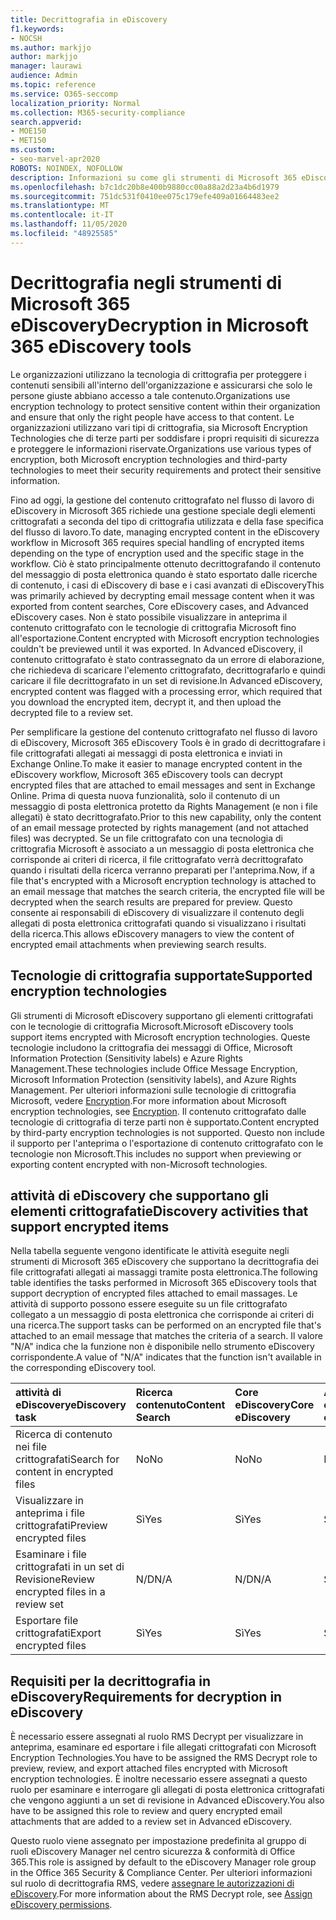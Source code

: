```yaml
---
title: Decrittografia in eDiscovery
f1.keywords:
- NOCSH
ms.author: markjjo
author: markjjo
manager: laurawi
audience: Admin
ms.topic: reference
ms.service: O365-seccomp
localization_priority: Normal
ms.collection: M365-security-compliance
search.appverid:
- MOE150
- MET150
ms.custom:
- seo-marvel-apr2020
ROBOTS: NOINDEX, NOFOLLOW
description: Informazioni su come gli strumenti di Microsoft 365 eDiscovery gestiscono i documenti crittografati allegati ai messaggi di posta elettronica.
ms.openlocfilehash: b7c1dc20b8e400b9880cc00a88a2d23a4b6d1979
ms.sourcegitcommit: 751dc531f0410ee075c179efe409a01664483ee2
ms.translationtype: MT
ms.contentlocale: it-IT
ms.lasthandoff: 11/05/2020
ms.locfileid: "48925585"
---
```

# <a name="decryption-in-microsoft-365-ediscovery-tools"></a><span data-ttu-id="9ce7f-103">Decrittografia negli strumenti di Microsoft 365 eDiscovery</span><span class="sxs-lookup"><span data-stu-id="9ce7f-103">Decryption in Microsoft 365 eDiscovery tools</span></span>

<span data-ttu-id="9ce7f-104">Le organizzazioni utilizzano la tecnologia di crittografia per proteggere i contenuti sensibili all'interno dell'organizzazione e assicurarsi che solo le persone giuste abbiano accesso a tale contenuto.</span><span class="sxs-lookup"><span data-stu-id="9ce7f-104">Organizations use encryption technology to protect sensitive content within their organization and ensure that only the right people have access to that content.</span></span> <span data-ttu-id="9ce7f-105">Le organizzazioni utilizzano vari tipi di crittografia, sia Microsoft Encryption Technologies che di terze parti per soddisfare i propri requisiti di sicurezza e proteggere le informazioni riservate.</span><span class="sxs-lookup"><span data-stu-id="9ce7f-105">Organizations use various types of encryption, both Microsoft encryption technologies and third-party technologies to meet their security requirements and protect their sensitive information.</span></span>

<span data-ttu-id="9ce7f-106">Fino ad oggi, la gestione del contenuto crittografato nel flusso di lavoro di eDiscovery in Microsoft 365 richiede una gestione speciale degli elementi crittografati a seconda del tipo di crittografia utilizzata e della fase specifica del flusso di lavoro.</span><span class="sxs-lookup"><span data-stu-id="9ce7f-106">To date, managing encrypted content in the eDiscovery workflow in Microsoft 365 requires special handling of encrypted items depending on the type of encryption used and the specific stage in the workflow.</span></span> <span data-ttu-id="9ce7f-107">Ciò è stato principalmente ottenuto decrittografando il contenuto del messaggio di posta elettronica quando è stato esportato dalle ricerche di contenuto, i casi di eDiscovery di base e i casi avanzati di eDiscovery</span><span class="sxs-lookup"><span data-stu-id="9ce7f-107">This was primarily achieved by decrypting email message content when it was exported from content searches, Core eDiscovery cases, and Advanced eDiscovery cases.</span></span> <span data-ttu-id="9ce7f-108">Non è stato possibile visualizzare in anteprima il contenuto crittografato con le tecnologie di crittografia Microsoft fino all'esportazione.</span><span class="sxs-lookup"><span data-stu-id="9ce7f-108">Content encrypted with Microsoft encryption technologies couldn't be previewed until it was exported.</span></span> <span data-ttu-id="9ce7f-109">In Advanced eDiscovery, il contenuto crittografato è stato contrassegnato da un errore di elaborazione, che richiedeva di scaricare l'elemento crittografato, decrittografarlo e quindi caricare il file decrittografato in un set di revisione.</span><span class="sxs-lookup"><span data-stu-id="9ce7f-109">In Advanced eDiscovery, encrypted content was flagged with a processing error, which required that you download the encrypted item, decrypt it, and then upload the decrypted file to a review set.</span></span>

<span data-ttu-id="9ce7f-110">Per semplificare la gestione del contenuto crittografato nel flusso di lavoro di eDiscovery, Microsoft 365 eDiscovery Tools è in grado di decrittografare i file crittografati allegati ai messaggi di posta elettronica e inviati in Exchange Online.</span><span class="sxs-lookup"><span data-stu-id="9ce7f-110">To make it easier to manage encrypted content in the eDiscovery workflow, Microsoft 365 eDiscovery tools can decrypt encrypted files that are attached to email messages and sent in Exchange Online.</span></span> <span data-ttu-id="9ce7f-111">Prima di questa nuova funzionalità, solo il contenuto di un messaggio di posta elettronica protetto da Rights Management (e non i file allegati) è stato decrittografato.</span><span class="sxs-lookup"><span data-stu-id="9ce7f-111">Prior to this new capability, only the content of an email message protected by rights management (and not attached files) was decrypted.</span></span> <span data-ttu-id="9ce7f-112">Se un file crittografato con una tecnologia di crittografia Microsoft è associato a un messaggio di posta elettronica che corrisponde ai criteri di ricerca, il file crittografato verrà decrittografato quando i risultati della ricerca verranno preparati per l'anteprima.</span><span class="sxs-lookup"><span data-stu-id="9ce7f-112">Now, if a file that's encrypted with a Microsoft encryption technology is attached to an email message that matches the search criteria, the encrypted file will be decrypted when the search results are prepared for preview.</span></span> <span data-ttu-id="9ce7f-113">Questo consente ai responsabili di eDiscovery di visualizzare il contenuto degli allegati di posta elettronica crittografati quando si visualizzano i risultati della ricerca.</span><span class="sxs-lookup"><span data-stu-id="9ce7f-113">This allows eDiscovery managers to view the content of encrypted email attachments when previewing search results.</span></span>

## <a name="supported-encryption-technologies"></a><span data-ttu-id="9ce7f-114">Tecnologie di crittografia supportate</span><span class="sxs-lookup"><span data-stu-id="9ce7f-114">Supported encryption technologies</span></span>

<span data-ttu-id="9ce7f-115">Gli strumenti di Microsoft eDiscovery supportano gli elementi crittografati con le tecnologie di crittografia Microsoft.</span><span class="sxs-lookup"><span data-stu-id="9ce7f-115">Microsoft eDiscovery tools support items encrypted with Microsoft encryption technologies.</span></span> <span data-ttu-id="9ce7f-116">Queste tecnologie includono la crittografia dei messaggi di Office, Microsoft Information Protection (Sensitivity labels) e Azure Rights Management.</span><span class="sxs-lookup"><span data-stu-id="9ce7f-116">These technologies include Office Message Encryption, Microsoft Information Protection (sensitivity labels), and Azure Rights Management.</span></span> <span data-ttu-id="9ce7f-117">Per ulteriori informazioni sulle tecnologie di crittografia Microsoft, vedere [Encryption](encryption.md).</span><span class="sxs-lookup"><span data-stu-id="9ce7f-117">For more information about Microsoft encryption technologies, see [Encryption](encryption.md).</span></span> <span data-ttu-id="9ce7f-118">Il contenuto crittografato dalle tecnologie di crittografia di terze parti non è supportato.</span><span class="sxs-lookup"><span data-stu-id="9ce7f-118">Content encrypted by third-party encryption technologies is not supported.</span></span> <span data-ttu-id="9ce7f-119">Questo non include il supporto per l'anteprima o l'esportazione di contenuto crittografato con le tecnologie non Microsoft.</span><span class="sxs-lookup"><span data-stu-id="9ce7f-119">This includes no support when previewing or exporting content encrypted with non-Microsoft technologies.</span></span>

## <a name="ediscovery-activities-that-support-encrypted-items"></a><span data-ttu-id="9ce7f-120">attività di eDiscovery che supportano gli elementi crittografati</span><span class="sxs-lookup"><span data-stu-id="9ce7f-120">eDiscovery activities that support encrypted items</span></span>

<span data-ttu-id="9ce7f-121">Nella tabella seguente vengono identificate le attività eseguite negli strumenti di Microsoft 365 eDiscovery che supportano la decrittografia dei file crittografati allegati ai massaggi tramite posta elettronica.</span><span class="sxs-lookup"><span data-stu-id="9ce7f-121">The following table identifies the tasks performed in Microsoft 365 eDiscovery tools that support decryption of encrypted files attached to email massages.</span></span> <span data-ttu-id="9ce7f-122">Le attività di supporto possono essere eseguite su un file crittografato collegato a un messaggio di posta elettronica che corrisponde ai criteri di una ricerca.</span><span class="sxs-lookup"><span data-stu-id="9ce7f-122">The support tasks can be performed on an encrypted file that's attached to an email message that matches the criteria of a search.</span></span> <span data-ttu-id="9ce7f-123">Il valore "N/A" indica che la funzione non è disponibile nello strumento eDiscovery corrispondente.</span><span class="sxs-lookup"><span data-stu-id="9ce7f-123">A value of "N/A" indicates that the function isn't available in the corresponding eDiscovery tool.</span></span>

|<span data-ttu-id="9ce7f-124">attività di eDiscovery</span><span class="sxs-lookup"><span data-stu-id="9ce7f-124">eDiscovery task</span></span>  |<span data-ttu-id="9ce7f-125">Ricerca contenuto</span><span class="sxs-lookup"><span data-stu-id="9ce7f-125">Content Search</span></span>  |<span data-ttu-id="9ce7f-126">Core eDiscovery</span><span class="sxs-lookup"><span data-stu-id="9ce7f-126">Core eDiscovery</span></span>  |<span data-ttu-id="9ce7f-127">Advanced eDiscovery</span><span class="sxs-lookup"><span data-stu-id="9ce7f-127">Advanced eDiscovery</span></span>  |
|:---------|:---------|:---------|:---------|
|<span data-ttu-id="9ce7f-128">Ricerca di contenuto nei file crittografati</span><span class="sxs-lookup"><span data-stu-id="9ce7f-128">Search for content in encrypted files</span></span>     |<span data-ttu-id="9ce7f-129">No</span><span class="sxs-lookup"><span data-stu-id="9ce7f-129">No</span></span>      |<span data-ttu-id="9ce7f-130">No</span><span class="sxs-lookup"><span data-stu-id="9ce7f-130">No</span></span>      |<span data-ttu-id="9ce7f-131">No</span><span class="sxs-lookup"><span data-stu-id="9ce7f-131">No</span></span>      |
|<span data-ttu-id="9ce7f-132">Visualizzare in anteprima i file crittografati</span><span class="sxs-lookup"><span data-stu-id="9ce7f-132">Preview encrypted files</span></span>     |<span data-ttu-id="9ce7f-133">Sì</span><span class="sxs-lookup"><span data-stu-id="9ce7f-133">Yes</span></span>      |<span data-ttu-id="9ce7f-134">Sì</span><span class="sxs-lookup"><span data-stu-id="9ce7f-134">Yes</span></span>     |<span data-ttu-id="9ce7f-135">Sì</span><span class="sxs-lookup"><span data-stu-id="9ce7f-135">Yes</span></span>       |
|<span data-ttu-id="9ce7f-136">Esaminare i file crittografati in un set di Revisione</span><span class="sxs-lookup"><span data-stu-id="9ce7f-136">Review encrypted files in a review set</span></span>    |<span data-ttu-id="9ce7f-137">N/D</span><span class="sxs-lookup"><span data-stu-id="9ce7f-137">N/A</span></span>      |<span data-ttu-id="9ce7f-138">N/D</span><span class="sxs-lookup"><span data-stu-id="9ce7f-138">N/A</span></span>        | <span data-ttu-id="9ce7f-139">Sì</span><span class="sxs-lookup"><span data-stu-id="9ce7f-139">Yes</span></span>        |
|<span data-ttu-id="9ce7f-140">Esportare file crittografati</span><span class="sxs-lookup"><span data-stu-id="9ce7f-140">Export encrypted files</span></span>    |<span data-ttu-id="9ce7f-141">Sì</span><span class="sxs-lookup"><span data-stu-id="9ce7f-141">Yes</span></span>       |<span data-ttu-id="9ce7f-142">Sì</span><span class="sxs-lookup"><span data-stu-id="9ce7f-142">Yes</span></span>  |<span data-ttu-id="9ce7f-143">Sì</span><span class="sxs-lookup"><span data-stu-id="9ce7f-143">Yes</span></span>    |

## <a name="requirements-for-decryption-in-ediscovery"></a><span data-ttu-id="9ce7f-144">Requisiti per la decrittografia in eDiscovery</span><span class="sxs-lookup"><span data-stu-id="9ce7f-144">Requirements for decryption in eDiscovery</span></span>

<span data-ttu-id="9ce7f-145">È necessario essere assegnati al ruolo RMS Decrypt per visualizzare in anteprima, esaminare ed esportare i file allegati crittografati con Microsoft Encryption Technologies.</span><span class="sxs-lookup"><span data-stu-id="9ce7f-145">You have to be assigned the RMS Decrypt role to preview, review, and export attached files encrypted with Microsoft encryption technologies.</span></span> <span data-ttu-id="9ce7f-146">È inoltre necessario essere assegnati a questo ruolo per esaminare e interrogare gli allegati di posta elettronica crittografati che vengono aggiunti a un set di revisione in Advanced eDiscovery.</span><span class="sxs-lookup"><span data-stu-id="9ce7f-146">You also have to be assigned this role to review and query encrypted email attachments that are added to a review set in Advanced eDiscovery.</span></span>

<span data-ttu-id="9ce7f-147">Questo ruolo viene assegnato per impostazione predefinita al gruppo di ruoli eDiscovery Manager nel centro sicurezza & conformità di Office 365.</span><span class="sxs-lookup"><span data-stu-id="9ce7f-147">This role is assigned by default to the eDiscovery Manager role group in the Office 365 Security & Compliance Center.</span></span> <span data-ttu-id="9ce7f-148">Per ulteriori informazioni sul ruolo di decrittografia RMS, vedere [assegnare le autorizzazioni di eDiscovery](assign-ediscovery-permissions.md#rms-decrypt).</span><span class="sxs-lookup"><span data-stu-id="9ce7f-148">For more information about the RMS Decrypt role, see [Assign eDiscovery permissions](assign-ediscovery-permissions.md#rms-decrypt).</span></span>
